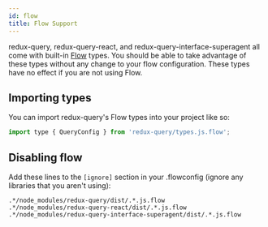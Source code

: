 ```yaml
---
id: flow
title: Flow Support
---
```


redux-query, redux-query-react, and redux-query-interface-superagent all come with built-in [Flow](https://flow.org/) types. You should be able to take advantage of these types without any change to your flow configuration. These types have no effect if you are not using Flow.

## Importing types

You can import redux-query's Flow types into your project like so:

```javascript
import type { QueryConfig } from 'redux-query/types.js.flow';
```

## Disabling flow

Add these lines to the `[ignore]` section in your .flowconfig (ignore any libraries that you aren't using):

```
.*/node_modules/redux-query/dist/.*.js.flow
.*/node_modules/redux-query-react/dist/.*.js.flow
.*/node_modules/redux-query-interface-superagent/dist/.*.js.flow
```
